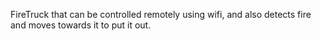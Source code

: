 FireTruck that can be controlled remotely using wifi, and also detects fire and moves towards it to put it out.

